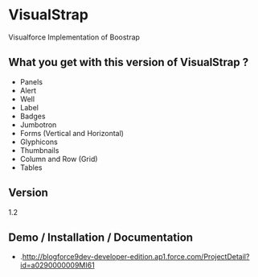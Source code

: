 VisualStrap
=========

Visualforce Implementation of Boostrap

What you get with this version of VisualStrap ? 
-

* Panels
* Alert
* Well
* Label
* Badges
* Jumbotron
* Forms (Vertical and Horizontal)
* Glyphicons
* Thumbnails
* Column and Row (Grid) 
* Tables

Version
-

1.2


Demo / Installation / Documentation
--------------

* .http://blogforce9dev-developer-edition.ap1.force.com/ProjectDetail?id=a0290000009MI61

